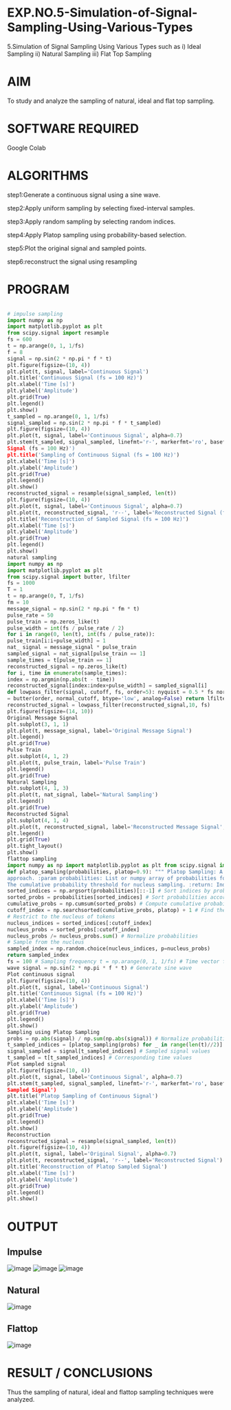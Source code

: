 # EXP.NO.5-Simulation-of-Signal-Sampling-Using-Various-Types
5.Simulation of Signal Sampling Using Various Types such as
    i) Ideal Sampling
    ii) Natural Sampling
    iii) Flat Top Sampling

# AIM
To study and analyze the sampling of natural, ideal and flat top sampling.

# SOFTWARE REQUIRED
Google Colab

# ALGORITHMS

step1:Generate a continuous signal using a sine wave.

step2:Apply uniform sampling by selecting fixed-interval samples.

step3:Apply random sampling by selecting random indices.

step4:Apply Platop sampling using probability-based selection.

step5:Plot the original signal and sampled points.

step6:reconstruct the signal using resampling

# PROGRAM
``` python

# impulse sampling
import numpy as np
import matplotlib.pyplot as plt
from scipy.signal import resample
fs = 600
t = np.arange(0, 1, 1/fs)
f = 8
signal = np.sin(2 * np.pi * f * t)
plt.figure(figsize=(10, 4))
plt.plot(t, signal, label='Continuous Signal')
plt.title('Continuous Signal (fs = 100 Hz)')
plt.xlabel('Time [s]')
plt.ylabel('Amplitude')
plt.grid(True)
plt.legend()
plt.show()
t_sampled = np.arange(0, 1, 1/fs)
signal_sampled = np.sin(2 * np.pi * f * t_sampled)
plt.figure(figsize=(10, 4))
plt.plot(t, signal, label='Continuous Signal', alpha=0.7)
plt.stem(t_sampled, signal_sampled, linefmt='r-', markerfmt='ro', basefmt='r-', label='Sampled
Signal (fs = 100 Hz)')
plt.title('Sampling of Continuous Signal (fs = 100 Hz)')
plt.xlabel('Time [s]')
plt.ylabel('Amplitude')
plt.grid(True)
plt.legend()
plt.show()
reconstructed_signal = resample(signal_sampled, len(t))
plt.figure(figsize=(10, 4))
plt.plot(t, signal, label='Continuous Signal', alpha=0.7)
plt.plot(t, reconstructed_signal, 'r--', label='Reconstructed Signal (fs = 100 Hz)')
plt.title('Reconstruction of Sampled Signal (fs = 100 Hz)')
plt.xlabel('Time [s]')
plt.ylabel('Amplitude')
plt.grid(True)
plt.legend()
plt.show()
natural sampling
import numpy as np
import matplotlib.pyplot as plt
from scipy.signal import butter, lfilter
fs = 1000
T = 1
t = np.arange(0, T, 1/fs)
fm = 10
message_signal = np.sin(2 * np.pi * fm * t)
pulse_rate = 50
pulse_train = np.zeros_like(t)
pulse_width = int(fs / pulse_rate / 2)
for i in range(0, len(t), int(fs / pulse_rate)):
pulse_train[i:i+pulse_width] = 1
nat_ signal = message_signal * pulse_train
sampled_signal = nat_signal[pulse_train == 1]
sample_times = t[pulse_train == 1]
reconstructed_signal = np.zeros_like(t)
for i, time in enumerate(sample_times):
index = np.argmin(np.abs(t - time))
reconstructed_signal[index:index+pulse_width] = sampled_signal[i]
def lowpass_filter(signal, cutoff, fs, order=5): nyquist = 0.5 * fs normal_cutoff = cutoff / nyquist b, a
= butter(order, normal_cutoff, btype='low', analog=False) return lfilter(b, a, signal)
reconstructed_signal = lowpass_filter(reconstructed_signal,10, fs)
plt.figure(figsize=(14, 10))
Original Message Signal
plt.subplot(3, 1, 1)
plt.plot(t, message_signal, label='Original Message Signal')
plt.legend()
plt.grid(True)
Pulse Train
plt.subplot(4, 1, 2)
plt.plot(t, pulse_train, label='Pulse Train')
plt.legend()
plt.grid(True)
Natural Sampling
plt.subplot(4, 1, 3)
plt.plot(t, nat_signal, label='Natural Sampling')
plt.legend()
plt.grid(True)
Reconstructed Signal
plt.subplot(4, 1, 4)
plt.plot(t, reconstructed_signal, label='Reconstructed Message Signal', color='green')
plt.legend()
plt.grid(True)
plt.tight_layout()
plt.show()
flattop sampling
import numpy as np import matplotlib.pyplot as plt from scipy.signal import resample
def platop_sampling(probabilities, platop=0.9): """ Platop Sampling: A modified nucleus sampling
approach. :param probabilities: List or numpy array of probabilities for each token. :param platop:
The cumulative probability threshold for nucleus sampling. :return: Index of the sampled token. """
sorted_indices = np.argsort(probabilities)[::-1] # Sort indices by probability (descending order)
sorted_probs = probabilities[sorted_indices] # Sort probabilities accordingly
cumulative_probs = np.cumsum(sorted_probs) # Compute cumulative probabilities
cutoff_index = np.searchsorted(cumulative_probs, platop) + 1 # Find the cutoff index
# Restrict to the nucleus of tokens
nucleus_indices = sorted_indices[:cutoff_index]
nucleus_probs = sorted_probs[:cutoff_index]
nucleus_probs /= nucleus_probs.sum() # Normalize probabilities
# Sample from the nucleus
sampled_index = np.random.choice(nucleus_indices, p=nucleus_probs)
return sampled_index
fs = 100 # Sampling frequency t = np.arange(0, 1, 1/fs) # Time vector f = 5 # Frequency of the sine
wave signal = np.sin(2 * np.pi * f * t) # Generate sine wave
Plot continuous signal
plt.figure(figsize=(10, 4))
plt.plot(t, signal, label='Continuous Signal')
plt.title('Continuous Signal (fs = 100 Hz)')
plt.xlabel('Time [s]')
plt.ylabel('Amplitude')
plt.grid(True)
plt.legend()
plt.show()
Sampling using Platop Sampling
probs = np.abs(signal) / np.sum(np.abs(signal)) # Normalize probabilities
t_sampled_indices = [platop_sampling(probs) for _ in range(len(t)//2)] # Select indices
signal_sampled = signal[t_sampled_indices] # Sampled signal values
t_sampled = t[t_sampled_indices] # Corresponding time values
Plot sampled signal
plt.figure(figsize=(10, 4))
plt.plot(t, signal, label='Continuous Signal', alpha=0.7)
plt.stem(t_sampled, signal_sampled, linefmt='r-', markerfmt='ro', basefmt='r-', label='Platop
Sampled Signal')
plt.title('Platop Sampling of Continuous Signal')
plt.xlabel('Time [s]')
plt.ylabel('Amplitude')
plt.grid(True)
plt.legend()
plt.show()
Reconstruction
reconstructed_signal = resample(signal_sampled, len(t))
plt.figure(figsize=(10, 4))
plt.plot(t, signal, label='Original Signal', alpha=0.7)
plt.plot(t, reconstructed_signal, 'r--', label='Reconstructed Signal')
plt.title('Reconstruction of Platop Sampled Signal')
plt.xlabel('Time [s]')
plt.ylabel('Amplitude')
plt.grid(True)
plt.legend()
plt.show()
``` 
# OUTPUT
## Impulse
![image](https://github.com/user-attachments/assets/e270a612-9509-4bd8-8213-5ba622420ad2)
![image](https://github.com/user-attachments/assets/c5638c4d-7754-4cd9-8d86-72d91280747a)
![image](https://github.com/user-attachments/assets/a326a3eb-d60c-47fd-b340-5061e54ee4d9)
## Natural
![image](https://github.com/user-attachments/assets/c60eb2ef-7473-4ceb-9e22-1cbcd3684c9f)
## Flattop
![image](https://github.com/user-attachments/assets/2327d518-50f9-4ab8-bfa1-d4ca212486b1)

# RESULT / CONCLUSIONS
Thus the sampling of natural, ideal and flattop sampling techniques were analyzed.


